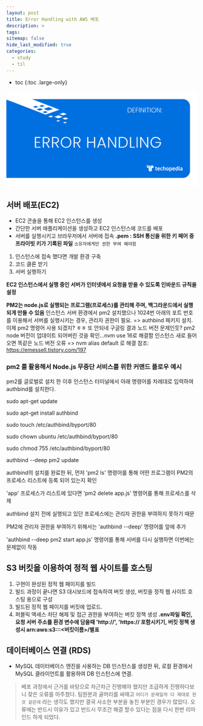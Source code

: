 ```yaml
---
layout: post
title: Error Handling with AWS 배포
description: >
tags:
sitemap: false
hide_last_modified: true
categories:
  - study
  - til
---
```


* toc
{:toc .large-only}

![untitiled](/assets/img/til/error-handling.png)

## 서버 배포(EC2)
- EC2 콘솔을 통해 EC2 인스턴스를 생성
- 간단한 서버 애플리케이션을 생성하고 EC2 인스턴스에 코드를 배포
- 서버를 실행시키고 브라우저에서 서버에 접속
**.pem : SSH 통신을 위한 키 페어 중 프라이빗 키가 기록된 파일**
`소유자에게만 권한 부여 해야함`

1. 인스턴스에 접속 했다면 개발 환경 구축
2. 코드 클론 받기
3. 서버 실행하기

**EC2 인스턴스에서 실행 중인 서버가 인터넷에서 요청을 받을 수 있도록 인바운드 규칙을 설정**

**PM2는 node.js로 실행되는 프로그램(프로세스)를 관리해 주며, 백그라운드에서 실행되게 만들 수 있음**
인스턴스 서버 환경에서 pm2 설치했으나 1024번 아래의 포트 번호를 이용해서 서버를 실행시키는 경우, 관리자 권한이 필요. => authbind 패키지 설치.
이제 pm2 명령어 사용 되겠지? ㅎㅎ
또 안되네 구글링 결과 노드 버전 문제인듯?
pm2 node 버전이 업데이트 되어버린 것을 확인...nvm use 16로 해결함
인스턴스 새로 들어오면 똑같은 노드 버전 오류 =>  nvm alias default <version> 로 해결
참조: https://emessell.tistory.com/197

### pm2 를 활용해서 Node.js 무중단 서비스를 위한 커맨드 플로우 예시
pm2를 글로벌로 설치 한 이후
인스턴스 터미널에서 아래 명령어를 차례대로 입력하여 authbind를 설치한다.

sudo apt-get update

sudo apt-get install authbind

sudo touch /etc/authbind/byport/80

sudo chown ubuntu /etc/authbind/byport/80

sudo chmod 755 /etc/authbind/byport/80

authbind --deep pm2 update

authbind의 설치를 완료한 뒤, 먼저 'pm2 ls' 명령어를 통해 어떤 프로그램이 PM2의 프로세스 리스트에 등록 되어 있는지 확인

'app' 프로세스가 리스트에 있다면 'pm2 delete app.js' 명령어를 통해 프로세스를 삭제

authbind 설치 전에 실행되고 있던 프로세스에는 관리자 권한을 부여하지 못하기 때문

PM2에 관리자 권한을 부여하기 위해서는 'authbind --deep' 명령어를 앞에 추가

'authbind --deep pm2 start app.js' 명령어를 통해 서버를 다시 실행하면 이번에는 문제없이 작동


## S3 버킷을 이용하여 정적 웹 사이트를 호스팅

1. 구현이 완성된 정적 웹 페이지를 빌드
2. 빌드 과정이 끝나면 S3 대시보드에 접속하여 버킷 생성, 버킷을 정적 웹 사이트 호스팅 용으로 구성
3. 빌드된 정적 웹 페이지를 버킷에 업로드.
4. 퍼블릭 액세스 차단 해제 및 접근 권한을 부여하는 버킷 정책 생성
**.env파일 확인, 요청 서버 주소를 환경 변수에 담을때 'http://', 'https:// 포함시키기, 버킷 정책 생성시 arn:aws:s3:::<버킷이름>/별표**


## 데이터베이스 연결 (RDS)

- MySQL 데이터베이스 엔진을 사용하는 DB 인스턴스를 생성한 뒤, 로컬 환경에서 MySQL 클라이언트를 활용하여 DB 인스턴스에 연결.



> 베포 과정에서 근거를 바탕으로 차근차근 진행해야 했지만 조급하게 진행하다보니 잦은 오류를 마주쳤다. 팀원분과 골머리를 싸매고 `어디가 문제일까 다 제대로 한것 같은데` 라는 생각도 했지만 결국 사소한 부분을 놓친 부분인 경우가 많았다. 오류에는 반드시 이유가 있고 반드시 무조건 해결 할수 있다는 점을 다시 한번 리마인드 하게 되었다.